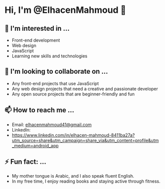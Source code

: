 # Hi, I'm @ElhacenMahmoud 👋

## 👀 I'm interested in ...
- Front-end development
- Web design
- JavaScript
- Learning new skills and technologies

## 💞️ I'm looking to collaborate on ...
- Any front-end projects that use JavaScript
- Any web design projects that need a creative and passionate developer
- Any open source projects that are beginner-friendly and fun

## 📫 How to reach me ...
- Email: elhacenmahmoud41@gmail.com
- LinkedIn:
- https://www.linkedin.com/in/elhacen-mahmoud-8411ba27a?utm_source=share&utm_campaign=share_via&utm_content=profile&utm_medium=android_app

## ⚡ Fun fact: ...
- My mother tongue is Arabic, and I also speak fluent English.
- In my free time, I enjoy reading books and staying active through fitness.


<!---
ElhacenMahmoud/ElhacenMahmoud is a ✨ special ✨ repository because its `README.md` (this file) appears on your GitHub profile.
You can click the Preview link to take a look at your changes.
--->
